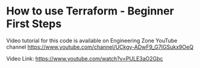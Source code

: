 # How to use Terraform - Beginner First Steps

Video tutorial for this code is available on Engineering Zone YouTube channel
https://www.youtube.com/channel/UCkgy-ADwF9_G7IGSukx9OeQ


Video Link: https://www.youtube.com/watch?v=PULE3aO2Gbc
